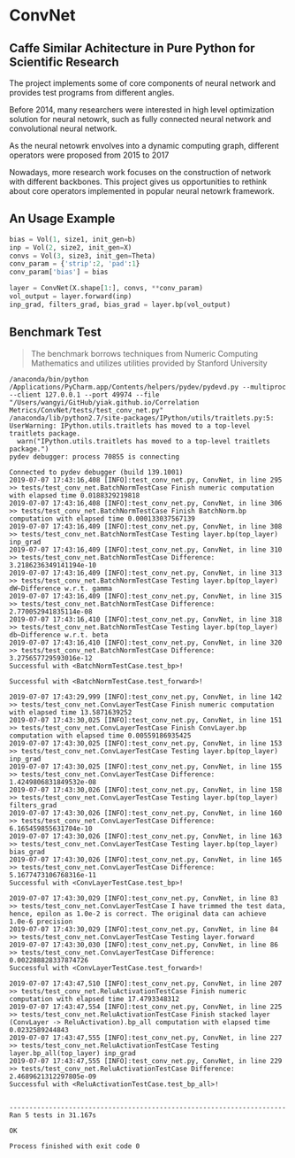 ConvNet
=======

## Caffe Similar Achitecture in Pure Python for Scientific Research

The project implements some of core components of neural network and provides
test programs from different angles.

Before 2014, many researchers were interested in high level optimization solution for neural netowrk, such as fully connected neural network and convolutional neural network.

As the neural netowrk envolves into a dynamic computing graph, different operators were proposed from 2015 to 2017

Nowadays, more research work focuses on the construction of network with different backbones. This project gives us opportunities to rethink about core operators implemented in popular neural netowrk framework.

## An Usage Example

```python
bias = Vol(1, size1, init_gen=b)
inp = Vol(2, size2, init_gen=X)
convs = Vol(3, size3, init_gen=Theta)
conv_param = {'strip':2, 'pad':1}
conv_param['bias'] = bias

layer = ConvNet(X.shape[1:], convs, **conv_param)
vol_output = layer.forward(inp)
inp_grad, filters_grad, bias_grad = layer.bp(vol_output)
```

## Benchmark Test

> The benchmark borrows techniques from Numeric Computing Mathematics and utilizes utilities
provided by Stanford University

```
/anaconda/bin/python /Applications/PyCharm.app/Contents/helpers/pydev/pydevd.py --multiproc --client 127.0.0.1 --port 49974 --file "/Users/wangyi/GitHub/yiak.github.io/Correlation Metrics/ConvNet/tests/test_conv_net.py"
/anaconda/lib/python2.7/site-packages/IPython/utils/traitlets.py:5: UserWarning: IPython.utils.traitlets has moved to a top-level traitlets package.
  warn("IPython.utils.traitlets has moved to a top-level traitlets package.")
pydev debugger: process 70855 is connecting

Connected to pydev debugger (build 139.1001)
2019-07-07 17:43:16,408 [INFO]:test_conv_net.py, ConvNet, in line 295 >> tests/test_conv_net.BatchNormTestCase Finish numeric computation with elapsed time 0.0188329219818
2019-07-07 17:43:16,408 [INFO]:test_conv_net.py, ConvNet, in line 306 >> tests/test_conv_net.BatchNormTestCase Finish BatchNorm.bp computation with elapsed time 0.000133037567139
2019-07-07 17:43:16,409 [INFO]:test_conv_net.py, ConvNet, in line 308 >> tests/test_conv_net.BatchNormTestCase Testing layer.bp(top_layer) inp_grad
2019-07-07 17:43:16,409 [INFO]:test_conv_net.py, ConvNet, in line 310 >> tests/test_conv_net.BatchNormTestCase Difference: 3.2186236349141194e-10
2019-07-07 17:43:16,409 [INFO]:test_conv_net.py, ConvNet, in line 313 >> tests/test_conv_net.BatchNormTestCase Testing layer.bp(top_layer) dW~Difference w.r.t. gamma
2019-07-07 17:43:16,409 [INFO]:test_conv_net.py, ConvNet, in line 315 >> tests/test_conv_net.BatchNormTestCase Difference: 2.770052941835114e-08
2019-07-07 17:43:16,410 [INFO]:test_conv_net.py, ConvNet, in line 318 >> tests/test_conv_net.BatchNormTestCase Testing layer.bp(top_layer) db~Difference w.r.t. beta
2019-07-07 17:43:16,410 [INFO]:test_conv_net.py, ConvNet, in line 320 >> tests/test_conv_net.BatchNormTestCase Difference: 3.275657729593016e-12
Successful with <BatchNormTestCase.test_bp>!

Successful with <BatchNormTestCase.test_forward>!

2019-07-07 17:43:29,999 [INFO]:test_conv_net.py, ConvNet, in line 142 >> tests/test_conv_net.ConvLayerTestCase Finish numeric computation with elapsed time 13.5871639252
2019-07-07 17:43:30,025 [INFO]:test_conv_net.py, ConvNet, in line 151 >> tests/test_conv_net.ConvLayerTestCase Finish ConvLayer.bp computation with elapsed time 0.00559186935425
2019-07-07 17:43:30,025 [INFO]:test_conv_net.py, ConvNet, in line 153 >> tests/test_conv_net.ConvLayerTestCase Testing layer.bp(top_layer) inp_grad
2019-07-07 17:43:30,025 [INFO]:test_conv_net.py, ConvNet, in line 155 >> tests/test_conv_net.ConvLayerTestCase Difference: 1.4249806831849532e-08
2019-07-07 17:43:30,026 [INFO]:test_conv_net.py, ConvNet, in line 158 >> tests/test_conv_net.ConvLayerTestCase Testing layer.bp(top_layer) filters_grad
2019-07-07 17:43:30,026 [INFO]:test_conv_net.py, ConvNet, in line 160 >> tests/test_conv_net.ConvLayerTestCase Difference: 6.165459855631704e-10
2019-07-07 17:43:30,026 [INFO]:test_conv_net.py, ConvNet, in line 163 >> tests/test_conv_net.ConvLayerTestCase Testing layer.bp(top_layer) bias_grad
2019-07-07 17:43:30,026 [INFO]:test_conv_net.py, ConvNet, in line 165 >> tests/test_conv_net.ConvLayerTestCase Difference: 5.1677473106768316e-11
Successful with <ConvLayerTestCase.test_bp>!

2019-07-07 17:43:30,029 [INFO]:test_conv_net.py, ConvNet, in line 83 >> tests/test_conv_net.ConvLayerTestCase I have trimmed the test data, hence, epilon as 1.0e-2 is correct. The original data can achieve 1.0e-6 precision
2019-07-07 17:43:30,029 [INFO]:test_conv_net.py, ConvNet, in line 84 >> tests/test_conv_net.ConvLayerTestCase Testing layer.forward
2019-07-07 17:43:30,030 [INFO]:test_conv_net.py, ConvNet, in line 86 >> tests/test_conv_net.ConvLayerTestCase Difference: 0.002288828337874726
Successful with <ConvLayerTestCase.test_forward>!

2019-07-07 17:43:47,510 [INFO]:test_conv_net.py, ConvNet, in line 207 >> tests/test_conv_net.ReluActivationTestCase Finish numeric computation with elapsed time 17.4793348312
2019-07-07 17:43:47,554 [INFO]:test_conv_net.py, ConvNet, in line 225 >> tests/test_conv_net.ReluActivationTestCase Finish stacked layer (ConvLayer -> ReluActivation).bp_all computation with elapsed time 0.0232589244843
2019-07-07 17:43:47,555 [INFO]:test_conv_net.py, ConvNet, in line 227 >> tests/test_conv_net.ReluActivationTestCase Testing layer.bp_all(top_layer) inp_grad
2019-07-07 17:43:47,555 [INFO]:test_conv_net.py, ConvNet, in line 229 >> tests/test_conv_net.ReluActivationTestCase Difference: 2.4689621312297805e-09
Successful with <ReluActivationTestCase.test_bp_all>!


----------------------------------------------------------------------
Ran 5 tests in 31.167s

OK

Process finished with exit code 0
```
